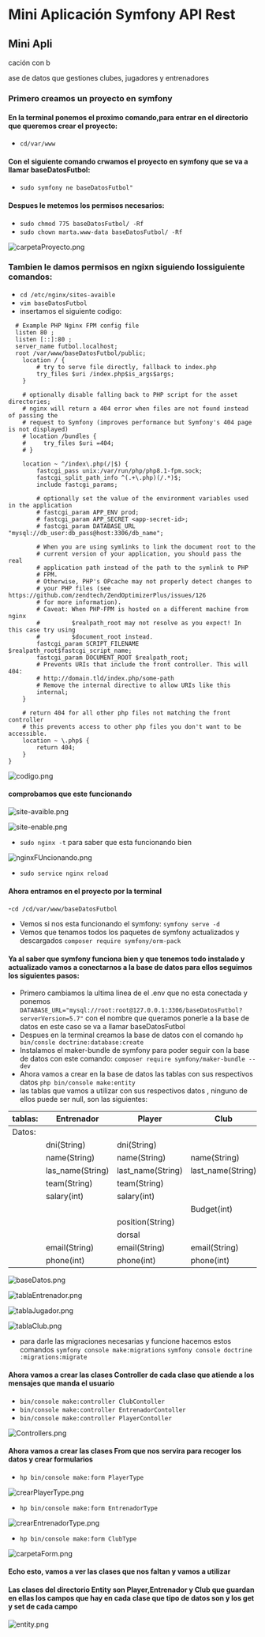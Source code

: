 # Mini Aplicación Symfony API Rest 
## Mini Apli

cación con b

ase de datos que gestiones clubes, jugadores y entrenadores

### Primero creamos un proyecto en symfony 
#### En la terminal ponemos el proximo comando,para entrar en el directorio que queremos crear el proyecto:
- ```cd/var/www```
#### Con el siguiente comando crwamos el proyecto en symfony que se va a llamar baseDatosFutbol:
  - ```sudo symfony ne baseDatosFutbol"```
#### Despues le metemos los permisos necesarios:
- ```sudo chmod 775 baseDatosFutbol/ -Rf```
- ```sudo chown marta.www-data baseDatosFutbol/ -Rf```

![carpetaProyecto.png](src%2Fimagenes%2FcarpetaProyecto.png)

### Tambien le damos permisos en ngixn siguiendo lossiguiente comandos:
- ```cd /etc/nginx/sites-avaible```
- ```vim baseDatosFutbol```
-  insertamos el siguiente codigo:
 
```server {
  # Example PHP Nginx FPM config file
  listen 80 ;
  listen [::]:80 ;
  server_name futbol.localhost;
  root /var/www/baseDatosFutbol/public;
    location / {
        # try to serve file directly, fallback to index.php
        try_files $uri /index.php$is_args$args;
    }

    # optionally disable falling back to PHP script for the asset directories;
    # nginx will return a 404 error when files are not found instead of passing the
    # request to Symfony (improves performance but Symfony's 404 page is not displayed)
    # location /bundles {
    #     try_files $uri =404;
    # }

    location ~ ^/index\.php(/|$) {
        fastcgi_pass unix:/var/run/php/php8.1-fpm.sock;
        fastcgi_split_path_info ^(.+\.php)(/.*)$;
        include fastcgi_params;

        # optionally set the value of the environment variables used in the application
        # fastcgi_param APP_ENV prod;
        # fastcgi_param APP_SECRET <app-secret-id>;
        # fastcgi_param DATABASE_URL "mysql://db_user:db_pass@host:3306/db_name";

        # When you are using symlinks to link the document root to the
        # current version of your application, you should pass the real
        # application path instead of the path to the symlink to PHP
        # FPM.
        # Otherwise, PHP's OPcache may not properly detect changes to
        # your PHP files (see https://github.com/zendtech/ZendOptimizerPlus/issues/126
        # for more information).
        # Caveat: When PHP-FPM is hosted on a different machine from nginx
        #         $realpath_root may not resolve as you expect! In this case try using
        #         $document_root instead.
        fastcgi_param SCRIPT_FILENAME $realpath_root$fastcgi_script_name;
        fastcgi_param DOCUMENT_ROOT $realpath_root;
        # Prevents URIs that include the front controller. This will 404:
        # http://domain.tld/index.php/some-path
        # Remove the internal directive to allow URIs like this
        internal;
    }

    # return 404 for all other php files not matching the front controller
    # this prevents access to other php files you don't want to be accessible.
    location ~ \.php$ {
        return 404;
    }
}
``` 
![codigo.png](src%2Fimagenes%2Fcodigo.png)

#### comprobamos que este funcionando
![site-avaible.png](src%2Fimagenes%2Fsite-avaible.png)

![site-enable.png](src%2Fimagenes%2Fsite-enable.png)
- ```sudo nginx -t```  para saber que esta funcionando bien

![nginxFUncionando.png](src%2Fimagenes%2FnginxFUncionando.png)

- ```sudo service nginx reload```
#### Ahora entramos en el proyecto por la terminal
-```cd /cd/var/www/baseDatosFutbol```
- Vemos si nos esta funcionando el symfony: ```symfony serve -d```
- Vemos que tenamos todos los paquetes de symfony actualizados y descargados ```composer require symfony/orm-pack```
#### Ya al saber que symfony funciona bien y que tenemos todo instalado y actualizado vamos a conectarnos a la base de datos para ellos seguimos los siguientes pasos:
- Primero cambiamos la ultima linea de el .env  que no esta conectada y ponemos ```DATABASE_URL="mysql://root:root@127.0.0.1:3306/baseDatosFutbol?serverVersion=5.7"``` con el nombre que queramos ponerle a la base de datos en este caso se va a llamar baseDatosFutbol
- Despues en la terminal creamos la base de datos con el comando ```hp bin/consle doctrine:database:create```
- Instalamos el maker-bundle de symfony para poder seguir con la base de datos con este comando: ```composer require symfony/maker-bundle --dev```
- Ahora vamos a crear en la base de datos las tablas con sus respectivos datos  ```php bin/console make:entity```
- las tablas que vamos a utilizar con sus respectivos datos , ninguno de ellos puede ser null, son las siguientes:


 | tablas:| Entrenador       | Player            | Club              |
 |--------|------------------|-------------------|-------------------|
 | Datos: |                  |                   |                   |
 |        | dni(String)      | dni(String)       |                   |
 |        | name(String)     | name(String)      | name(String)      |
 |        | las_name(String) | last_name(String) | last_name(String) |
 |        | team(String)     | team(String)      |                   |
 |        | salary(int)      | salary(int)       |                   |
 |        |                  |                   | Budget(int)       |
 |        |                  | position(String)  |                   |
 |        |                  | dorsal            |                   |
 |        | email(String)    | email(String)     | email(String)     |
 |        | phone(int)       | phone(int)        | phone(int)        |

![baseDatos.png](src%2Fimagenes%2FbaseDatos.png)

![tablaEntrenador.png](src%2Fimagenes%2FtablaEntrenador.png)

![tablaJugador.png](src%2Fimagenes%2FtablaJugador.png)

![tablaClub.png](src%2Fimagenes%2FtablaClub.png)

- para darle las migraciones necesarias y funcione hacemos estos comandos ```symfony console make:migrations```  ```symfony console doctrine :migrations:migrate```
#### Ahora vamos a crear las clases Controller de cada clase que atiende a los mensajes que manda el usuario 
- ```bin/console make:controller ClubContoller```
- ```bin/console make:controller EntrenadorContoller```
- ```bin/console make:controller PlayerContoller```

![Controllers.png](src%2Fimagenes%2FControllers.png)

#### Ahora vamos a crear las clases From que nos servira para recoger los datos y crear formularios
- ```hp bin/console make:form PlayerType```

![crearPlayerType.png](src%2Fimagenes%2FcrearPlayerType.png)

- ```hp bin/console make:form EntrenadorType```

![crearEntrenadorType.png](src%2Fimagenes%2FcrearEntrenadorType.png)

- ```hp bin/console make:form ClubType```

![carpetaForm.png](src%2Fimagenes%2FcarpetaForm.png)

#### Echo esto, vamos a ver las clases que nos faltan y vamos a utilizar 
#### Las clases del directorio Entity son Player,Entrenador y Club que guardan en ellas los campos que hay en cada clase que tipo de datos son y los get y set de cada campo

![entity.png](src%2Fimagenes%2Fentity.png)


